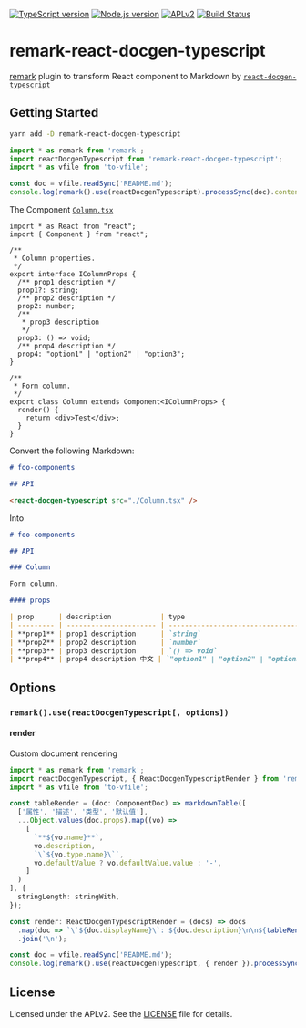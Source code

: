 [![TypeScript version][ts-badge]][typescript-4-0]
[![Node.js version][nodejs-badge]][nodejs]
[![APLv2][license-badge]][license]
[![Build Status](https://img.shields.io/endpoint.svg?url=https%3A%2F%2Factions-badge.atrox.dev%2Fcytle%2Fremark-react-docgen-typescript%2Fbadge&style=flat)](https://actions-badge.atrox.dev/cytle/remark-react-docgen-typescript/goto)


# remark-react-docgen-typescript

[remark](https://github.com/remarkjs/remark) plugin to transform React component to Markdown by  [`react-docgen-typescript`](https://github.com/styleguidist/react-docgen-typescript)

## Getting Started

``` sh
yarn add -D remark-react-docgen-typescript
```

``` ts
import * as remark from 'remark';
import reactDocgenTypescript from 'remark-react-docgen-typescript';
import * as vfile from 'to-vfile';

const doc = vfile.readSync('README.md');
console.log(remark().use(reactDocgenTypescript).processSync(doc).contents);
```

The Component [`Column.tsx`](./__tests__/components/Column/Column.tsx)

``` tsx
import * as React from "react";
import { Component } from "react";

/**
 * Column properties.
 */
export interface IColumnProps {
  /** prop1 description */
  prop1?: string;
  /** prop2 description */
  prop2: number;
  /**
   * prop3 description
   */
  prop3: () => void;
  /** prop4 description */
  prop4: "option1" | "option2" | "option3";
}

/**
 * Form column.
 */
export class Column extends Component<IColumnProps> {
  render() {
    return <div>Test</div>;
  }
}
```

Convert the following Markdown:

``` markdown
# foo-components

## API

<react-docgen-typescript src="./Column.tsx" />
```

Into

``` markdown
# foo-components

## API

### Column

Form column.

#### props

| prop      | description            | type                                | default | required                      |
| --------- | ---------------------- | ----------------------------------- | ------- | ----------------------------- |
| **prop1** | prop1 description      | `string`                            | "red"   | :negative_squared_cross_mark: |
| **prop2** | prop2 description      | `number`                            | null    | :white_check_mark:            |
| **prop3** | prop3 description      | `() => void`                        | null    | :white_check_mark:            |
| **prop4** | prop4 description 中文 | `"option1" | "option2" | "option3"` | null    | :white_check_mark:            |
```

## Options

### `remark().use(reactDocgenTypescript[, options])`

#### render

Custom document rendering

``` ts
import * as remark from 'remark';
import reactDocgenTypescript, { ReactDocgenTypescriptRender } from 'remark-react-docgen-typescript';
import * as vfile from 'to-vfile';

const tableRender = (doc: ComponentDoc) => markdownTable([
  ['属性', '描述', '类型', '默认值'],
  ...Object.values(doc.props).map((vo) =>
    [
      `**${vo.name}**`,
      vo.description,
      `\`${vo.type.name}\``,
      vo.defaultValue ? vo.defaultValue.value : '-',
    ]
  )
], {
  stringLength: stringWith,
});

const render: ReactDocgenTypescriptRender = (docs) => docs
  .map(doc => `\`${doc.displayName}\`: ${doc.description}\n\n${tableRender(doc)}`)
  .join('\n');

const doc = vfile.readSync('README.md');
console.log(remark().use(reactDocgenTypescript, { render }).processSync(doc).contents);
```

## License

Licensed under the APLv2. See the [LICENSE](https://github.com/jsynowiec/node-typescript-boilerplate/blob/master/LICENSE) file for details.

[ts-badge]: https://img.shields.io/badge/TypeScript-4.0-blue.svg
[typescript-4-0]: https://www.typescriptlang.org/docs/handbook/release-notes/typescript-4-0.html
[nodejs-badge]: https://img.shields.io/badge/Node.js->=%2012.13-blue.svg
[nodejs]: https://nodejs.org/dist/latest-v12.x/docs/api/
[license-badge]: https://img.shields.io/badge/license-APLv2-blue.svg
[license]: https://github.com/jsynowiec/node-typescript-boilerplate/blob/master/LICENSE
